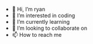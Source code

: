 - 👋 Hi, I’m ryan
- 👀 I’m interested in coding
- 🌱 I’m currently learning 
- 💞️ I’m looking to collaborate on 
- 📫 How to reach me 

<!---
ryan99-9/ryan99-9 is a ✨ special ✨ repository because its `README.md` (this file) appears on your GitHub profile.
You can click the Preview link to take a look at your changes.
--->

